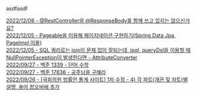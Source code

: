 asdfasdf


[2022/12/08 - @RestController와 @ResponseBody를 함께 쓰고 있지는 않으신가요?](https://dongdong-119.tistory.com/53) <br/>
[2022/12/05 - Pageable을 이용해 페이지네이션 구현하기(Spring Data Jpa, PageImpl 이용)](https://dongdong-119.tistory.com/52) <br/>
[2022/12/05 - SQL 쿼리로는 join이 문제 없이 잘되는데, jpql, queryDsl을 이용할 때  NullPointerException이 발생한다면 - AttributeConverter](https://dongdong-119.tistory.com/51) <br/>
[2022/09/27 - 백준 1339 - 단어 수학](https://dongdong-119.tistory.com/49) <br/>
[2022/09/27 - 백준 17836 - 공주님을 구해라](https://dongdong-119.tistory.com/48) <br/>
[2022/09/26 - [국회의원 법률안 통계 사이트] 1차 수정 - 4) 각 파트(개관 및 차트)별 설명, 용어 팝오버에 추가](https://dongdong-119.tistory.com/47) <br/>
